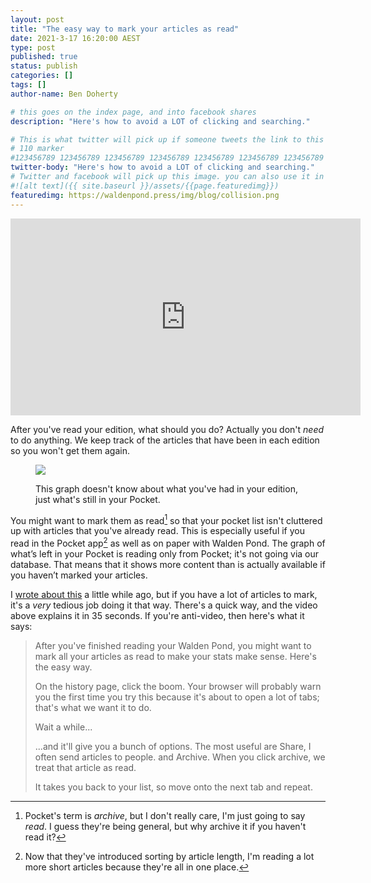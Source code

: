 ```yaml
---
layout: post
title: "The easy way to mark your articles as read"
date: 2021-3-17 16:20:00 AEST
type: post
published: true
status: publish
categories: []
tags: []
author-name: Ben Doherty

# this goes on the index page, and into facebook shares
description: "Here's how to avoid a LOT of clicking and searching."

# This is what twitter will pick up if someone tweets the link to this page
# 110 marker
#123456789 123456789 123456789 123456789 123456789 123456789 123456789 123456789 123456789 123456789 123456789 123456789
twitter-body: "Here's how to avoid a LOT of clicking and searching."
# Twitter and facebook will pick up this image. you can also use it in a post with: -
#![alt text]({{ site.baseurl }}/assets/{{page.featuredimg}})
featuredimg: https://waldenpond.press/img/blog/collision.png
---
```


<iframe width="560" height="315" src="https://www.youtube-nocookie.com/embed/gPSB9orKpEE" frameborder="0" allow="accelerometer; autoplay; clipboard-write; encrypted-media; gyroscope; picture-in-picture" allowfullscreen></iframe>

After you've read your edition, what should you do? Actually you don't _need_ to do anything. We keep track of the articles that have been in each edition so you won't get them again.

<figure class="half-width right">

![](https://waldenpond.press/img/blog/editorial/myGraph.png)

<figcaption>This graph doesn't know about what you've had in your edition, just what's still in your Pocket.</figcaption>

</figure>

You might want to mark them as read[^read] so that your pocket list isn't cluttered up with articles that you've already read. This is especially useful if you read in the Pocket app[^sort] as well as on paper with Walden Pond. The graph of what’s left in your Pocket is reading only from Pocket; it's not going via our database. That means that it shows more content than is actually available if you haven’t marked your articles.

I [wrote about this](https://waldenpond.press/2020/08/24/history.html) a little while ago, but if you have a lot of articles to mark, it's a _very_ tedious job doing it that way. There's a quick way, and the video above explains it in 35 seconds. If you're anti-video, then here's what it says:

> After you've finished reading your Walden Pond, you might want to mark all your articles as read to make your stats make sense. Here's the easy way.
>
> On the history page, click the boom. Your browser will probably warn you the first time you try this because it's about to open a lot of tabs; that's what we want it to do.
>
> Wait a while...
>
> ...and it'll give you a bunch of options. The most useful are Share, I often send articles to people.
> and Archive. When you click archive, we treat that article as read.
>
> It takes you back to your list, so move onto the next tab and repeat.

[^read]: Pocket's term is _archive_, but I don't really care, I'm just going to say _read_. I guess they're being general, but why archive it if you haven't read it?
[^sort]: Now that they've introduced sorting by article length, I'm reading a lot more short articles because they're all in one place.

